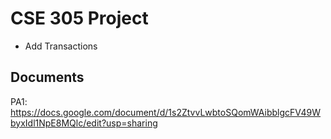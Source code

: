 # CSE 305 Project
+ Add Transactions
## Documents
PA1: https://docs.google.com/document/d/1s2ZtvvLwbtoSQomWAibblgcFV49WbyxIdl1NpE8MQlc/edit?usp=sharing

